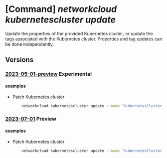 # [Command] _networkcloud kubernetescluster update_

Update the properties of the provided Kubernetes cluster, or update the tags associated with the Kubernetes cluster. Properties and tag updates can be done independently.

## Versions

### [2023-05-01-preview](/Resources/mgmt-plane/L3N1YnNjcmlwdGlvbnMve30vcmVzb3VyY2Vncm91cHMve30vcHJvdmlkZXJzL21pY3Jvc29mdC5uZXR3b3JrY2xvdWQva3ViZXJuZXRlc2NsdXN0ZXJzL3t9/2023-05-01-preview.xml) **Experimental**

<!-- mgmt-plane /subscriptions/{}/resourcegroups/{}/providers/microsoft.networkcloud/kubernetesclusters/{} 2023-05-01-preview -->

#### examples

- Patch Kubernetes cluster
    ```bash
        networkcloud kubernetescluster update --name "kubernetesClusterName" --resource-group "resourceGroupName" --kubernetes-version "1.25.4" --control-plane-node-configuration count="3" --tags key1="myvalue1" key2="myvalue2"
    ```

### [2023-07-01](/Resources/mgmt-plane/L3N1YnNjcmlwdGlvbnMve30vcmVzb3VyY2Vncm91cHMve30vcHJvdmlkZXJzL21pY3Jvc29mdC5uZXR3b3JrY2xvdWQva3ViZXJuZXRlc2NsdXN0ZXJzL3t9/2023-07-01.xml) **Preview**

<!-- mgmt-plane /subscriptions/{}/resourcegroups/{}/providers/microsoft.networkcloud/kubernetesclusters/{} 2023-07-01 -->

#### examples

- Patch Kubernetes cluster
    ```bash
        networkcloud kubernetescluster update --name "kubernetesClusterName" --resource-group "resourceGroupName" --kubernetes-version "1.25.4" --control-plane-node-configuration count="3" --tags key1="myvalue1" key2="myvalue2"
    ```
